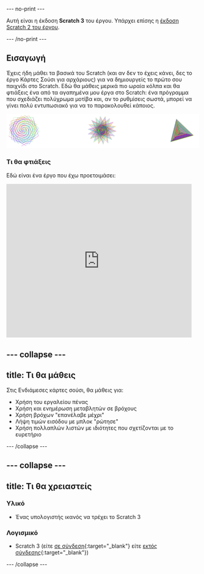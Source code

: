 \--- no-print \---

Αυτή είναι η έκδοση **Scratch 3** του έργου. Υπάρχει επίσης η [έκδοση Scratch 2 του έργου](https://projects.raspberrypi.org/en/projects/cd-intermediate-scratch-sushi-scratch2).

\--- /no-print \---

## Εισαγωγή

Έχεις ήδη μάθει τα βασικά του Scratch (και αν δεν το έχεις κάνει, δες το έργο Κάρτες Σούσι για αρχάριους) για να δημιουργείς το πρώτο σου παιχνίδι στο Scratch. Εδώ θα μάθεις μερικά πιο ωραία κόλπα και θα φτιάξεις ένα από τα αγαπημένα μου έργα στο Scratch: ένα πρόγραμμα που σχεδιάζει πολύχρωμα μοτίβα και, αν το ρυθμίσεις σωστά, μπορεί να γίνει πολύ εντυπωσιακό για να το παρακολουθεί κάποιος.

![](images/pen1.png)

### Τι θα φτιάξεις

Εδώ είναι ένα έργο που έχω προετοιμάσει:

<div class="scratch-preview">
  <iframe allowtransparency="true" width="485" height="402" src="https://scratch.mit.edu/projects/embed/205355399/?autostart=false" frameborder="0"></iframe>
</div>

## \--- collapse \---

## title: Τι θα μάθεις

Στις Ενδιάμεσες κάρτες σούσι, θα μάθεις για:

+ Χρήση του εργαλείου πένας
+ Χρήση και ενημέρωση μεταβλητών σε βρόχους
+ Χρήση βρόχων "επανέλαβε μέχρι"
+ Λήψη τιμών εισόδου με μπλοκ "ρώτησε"
+ Χρήση πολλαπλών λιστών με ιδιότητες που σχετίζονται με το ευρετήριο

\--- /collapse \---

## \--- collapse \---

## title: Τι θα χρειαστείς

### Υλικό

+ Ένας υπολογιστής ικανός να τρέχει το Scratch 3

### Λογισμικό

+ Scratch 3 (είτε [σε σύνδεση](https://scratch.mit.edu/projects/editor/){:target="_blank"} είτε [εκτός σύνδεσης](https://scratch.mit.edu/download/){:target="_blank"})

\--- /collapse \---